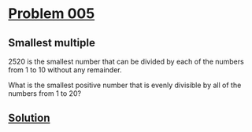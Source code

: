 # [Problem 005](https://projecteuler.net/problem=5)
## Smallest multiple

2520 is the smallest number that can be divided by each of the numbers from 1 to 10 without any remainder.

What is the smallest positive number that is evenly divisible by all of the numbers from 1 to 20?

[Solution](https://github.com/Gott50/ProjectEuler-Odyssey/blob/master/Project%20Euler/src/problems/P005_Smallest_multiple.java)
---
